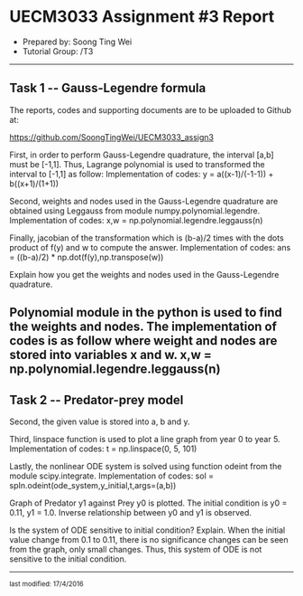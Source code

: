 UECM3033 Assignment #3 Report
========================================================

- Prepared by: Soong Ting Wei
- Tutorial Group: /T3

--------------------------------------------------------

## Task 1 --  Gauss-Legendre formula

The reports, codes and supporting documents are to be uploaded to Github at: 

https://github.com/SoongTingWei/UECM3033_assign3


First, in order to perform Gauss-Legendre quadrature, the interval [a,b] must be [-1,1]. Thus, Lagrange polynomial is used to transformed the interval to [-1,1] as follow: Implementation of codes: y = a((x-1)/(-1-1)) + b((x+1)/(1+1))

Second, weights and nodes used in the Gauss-Legendre quadrature are obtained using Leggauss from module numpy.polynomial.legendre. Implementation of codes: x,w = np.polynomial.legendre.leggauss(n)

Finally, jacobian of the transformation which is (b-a)/2 times with the dots product of f(y) and w to compute the answer. Implementation of codes: ans = ((b-a)/2) * np.dot(f(y),np.transpose(w))

Explain how you get the weights and nodes used in the Gauss-Legendre quadrature.

Polynomial module in the python is used to find the weights and nodes. The implementation of codes is as follow where weight and nodes are stored into variables x and w. x,w = np.polynomial.legendre.leggauss(n)	
---------------------------------------------------------

## Task 2 -- Predator-prey model

Second, the given value is stored into a, b and y.

Third, linspace function is used to plot a line graph from year 0 to year 5. Implementation of codes: t = np.linspace(0, 5, 101)

Lastly, the nonlinear ODE system is solved using function odeint from the module scipy.integrate. Implementation of codes: sol = spIn.odeint(ode_system,y_initial,t,args=(a,b))

Graph of Predator y1 against Prey y0 is plotted. The initial condition is y0 = 0.11, y1 = 1.0. Inverse relationship between y0 and y1 is observed.

Is the system of ODE sensitive to initial condition? Explain. When the initial value change from 0.1 to 0.11, there is no significance changes can be seen from the graph, only small changes. Thus, this system of ODE is not sensitive to the initial condition.


-----------------------------------

<sup>last modified: 17/4/2016 </sup>
